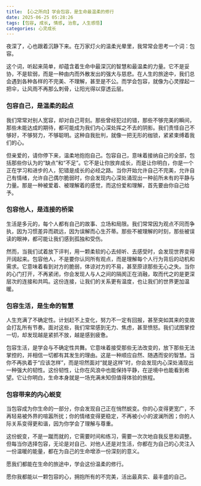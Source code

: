 ```yaml
---
title: 【心之所向】学会包容，是生命最温柔的修行
date: 2025-06-25 05:28:26
tags: [包容, 成长, 情感, 治愈, 人生感悟]
categories: 心灵成长
---
```


夜深了，心也跟着沉静下来。在万家灯火的温柔光晕里，我常常会思考一个词：包容。

这个词，听起来简单，却蕴含着生命中最深沉的智慧和最温柔的力量。它不是妥协，不是软弱，而是一种由内而外散发出的强大与慈悲。在人生的旅途中，我们总会遇到各种各样的不完美、不理解，甚至是不公。而学会包容，就像为心灵撑起一把伞，让风雨不再那么刺骨，让阳光得以穿透云层。

### 包容自己，是温柔的起点

我们常常对别人宽容，却对自己苛刻。那些曾经犯过的错，那些不够完美的瞬间，那些未能达成的期待，都可能成为我们内心深处挥之不去的阴影。我们责怪自己不够好，不够努力，不够聪明。这种自我批判，就像一把无形的枷锁，紧紧束缚着我们的心。

但亲爱的，请你停下来，温柔地抱抱自己。包容自己，意味着接纳自己的全部，包括那些你认为的“缺点”和“不足”。它不是让你放弃成长，而是让你明白，你是一个正在学习和进步的人，犯错是成长的必经之路。当你开始允许自己不完美，允许自己有情绪，允许自己偶尔脆弱时，你会发现内心深处涌现出一种前所未有的平静与力量。那是一种被爱着、被理解着的感觉，而这份爱和理解，首先要由你自己给予。

### 包容他人，是连接的桥梁

生活是多元的，每个人都有自己的故事、立场和局限。我们常常因为观点不同而争执，因为习惯差异而疏远，因为误解而心生芥蒂。那些不被理解的时刻，那些被误读的眼神，都可能让我们感到孤独和受伤。

然而，当我们试着放下评判，用一颗柔软的心去倾听、去感受时，会发现世界变得开阔起来。包容他人，不是要你认同所有观点，而是理解每个人行为背后的动机和需求。它意味着看到对方的脆弱，体谅对方的不易，甚至原谅那些无心之失。当你的心门打开，不再紧闭，你会发现人与人之间的隔阂正在消融，取而代之的是更深层次的连接和共鸣。这份连接，让我们的关系更有温度，也让我们的世界更加温暖。

### 包容生活，是生命的智慧

人生充满了不确定性。计划赶不上变化，努力不一定有回报，甚至突如其来的变故会打乱所有节奏。面对这些，我们常常感到无力、焦虑，甚至愤怒。我们试图掌控一切，却发现越是紧抓不放，越是感到疲惫。

包容生活，是学会与不确定性共舞。它意味着接受那些无法改变的，放下那些无法掌控的，并相信一切都有其发生的理由。这是一种顺应自然、随遇而安的智慧。当你不再执着于“应该怎样”，而是坦然面对“就是这样”时，你会发现内心深处涌现出一种强大的韧性。这份韧性，让你在风浪中也能保持平静，在逆境中也能看到希望。它让你明白，生命本身就是一场充满未知但值得体验的旅程。

### 包容带来的内心蜕变

当包容成为你生命的一部分，你会发现自己正在悄然蜕变。你的心变得更宽广，不再轻易被外界的喧嚣所扰；你的情绪变得更稳定，不再被小小的波澜所困；你的人际关系变得更和谐，因为你学会了理解与尊重。

这份蜕变，不是一蹴而就的，它需要时间和练习，需要一次次地自我反思和调整。但每当你选择包容，无论是对自己、对他人还是对生活，你都在为自己的心灵注入一份温暖的能量，都在为自己的生命增添一份深刻的意义。

愿我们都能在生命的旅途中，学会这份温柔的修行。

愿你我都能以一颗包容的心，拥抱所有的不完美，活出最真实、最丰盛的自己。